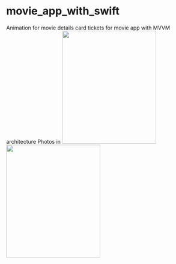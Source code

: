 # movie_app_with_swift
Animation for movie details card tickets for movie app with MVVM architecture
Photos in
<img src="https://github.com/walidalayash/movie_app_with_swift/assets/83910549/1b6692c3-849a-4908-a963-eb912eb223a8" width="250" height="300">
<img src="https://github.com/walidalayash/movie_app_with_swift/assets/83910549/7596d66e-9a3d-42f7-8839-a7873d50c4e3" width="250" height="300">
